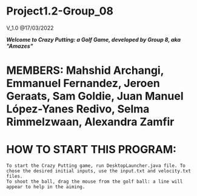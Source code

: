 # Project1.2-Group_08

V_1.0 @17/03/2022

*****Welcome to Crazy Putting: a Golf Game, developed by Group 8, aka "Amazes"*****

# MEMBERS: Mahshid Archangi, Emmanuel Fernandez, Jeroen Geraats, Sam Goldie, Juan Manuel López-Yanes Redivo, Selma Rimmelzwaan, Alexandra Zamfir

# HOW TO START THIS PROGRAM: 

    To start the Crazy Putting game, run DesktopLauncher.java file. To chose the desired initial inputs, use the input.txt and velocity.txt files.
    To shoot the ball, drag the mouse from the golf ball: a line will appear to help in the aiming.

